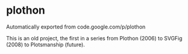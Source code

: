 # plothon
Automatically exported from code.google.com/p/plothon

This is an old project, the first in a series from Plothon (2006) to SVGFig (2008) to Plotsmanship (future).

